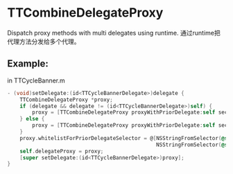 # TTCombineDelegateProxy

Dispatch proxy methods with multi delegates using runtime.
通过runtime把代理方法分发给多个代理。

## Example:
in TTCycleBanner.m

``` objective-c
- (void)setDelegate:(id<TTCycleBannerDelegate>)delegate {
    TTCombineDelegateProxy *proxy;
    if (delegate && delegate != (id<TTCycleBannerDelegate>)self) {
        proxy = [TTCombineDelegateProxy proxyWithPriorDelegate:self secondaryDelegate:delegate];
    } else {
        proxy = [TTCombineDelegateProxy proxyWithPriorDelegate:self secondaryDelegate:nil];
    }
    proxy.whitelistForPriorDelegateSelector = @[NSStringFromSelector(@selector(pagingCollectionView:didSelectCellAtIndex:)),
                                                NSStringFromSelector(@selector(pagingCollectionView:didScrollToIndex:))];
    self.delegateProxy = proxy;
    [super setDelegate:(id<TTCycleBannerDelegate>)proxy];
}
```